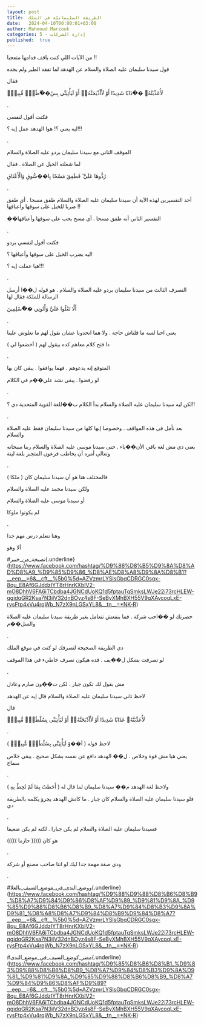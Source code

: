 ```yaml
---
layout: post
title:  الطريقة السليمانيّة في الملك
date:   2024-04-10T00:00:01+03:00
author: Mahmoud Marzouk
categories: 5 - إدارة الشركات
published:  true
---
```

من الآيات اللي كنت باقف قدامها متعجبا !!

قول سيدنا سليمان عليه الصلاة والسلام عن الهدهد لما تفقد الطير ولم
يجده

فقال

لَأُعَذِّبَنَّهُۥ ��َذَابًا شَدِيدًا أَوْ لَأَاْذْبَحَنَّهُۥٓ أَوْ لَيَأْتِيَنِّى بِسُ��ْطَٰنٍۢ مُّبِينٍۢ

.

فكنت أقول لنفسي

ليه يعني ؟! هوا الهدهد عمل إيه ؟!!!

.

الموقف التاني مع سيدنا سليمان بردو عليه الصلاة والسلام

لما شغلته الخيل عن الصلاة . فقال

رُدُّوهَا عَلَيَّ ۖ فَطَفِقَ مَسْحًا بِا��سُّوقِ وَالْأَعْنَاقِ

.

أحد التفسيرين لهذه الآية أن سيدنا سليمان عليه الصلاة والسلام طفق مسحا .
أي طفق ضربا للخيل على سوقها وأعناقها !!

��التفسير الثاني أنه طفق مسحا . أي مسح بحب على سوقها
وأعناقها

.

فكنت أقول لنفسي بردو

ليه يضرب الخيل على سوقها وأعناقها ؟!

هيا عملت إيه ؟!!!

.

التصرف الثالث من سيدنا سليمان بردو عليه الصلاة والسلام . هو قوله ل��ا
أرسل الرسالة للملكة فقال لها

أَلَّا تَعْلُوا عَلَيَّ وَأْتُونِي ��ُسْلِمِينَ

.

يعني احنا لسه ما قلناش حاجة . ولا هما اتحدونا عشان نقول لهم ما تعلوش
علينا

دا فتح كلام معاهم كده بيقول لهم ( أخضعوا لي )

.

المتوقع إنه يدعوهم . فهما يوافقوا . يبقى كان بها

لو رفضوا . يبقى نشد علي��م في الكلام

.

لكن ليه سيدنا سليمان عليه الصلاة والسلام بدأ الكلام ب��للغة القوية
المتحدية دي ؟!!

.

بعد تأمل في هذه المواقف . وخصوصا إنها كلها من سيدنا سليمان فقط عليه
الصلاة والسلام

يعني دي مش لغة باقي الأن��ياء . حتى سيدنا موسى عليه الصلاة والسلام ربنا
سبحانه وتعالى أمره أن يخاطب فرعون المتجبر بلغة لينة

.

فالمختلف هنا هو أن سيدنا سليمان كان ( ملكا )

ولكن سيدنا محمد عليه الصلاة والسلام

أو سيدنا موسى عليه الصلاة والسلام

لم يكونوا ملوكا

.

وهنا نتعلم درس مهم جدا

ألا وهو

\#نصيحة_من_خبير{.underline}(https://www.facebook.com/hashtag/%D9%86%D8%B5%D9%8A%D8%AD%D8%A9_%D9%85%D9%86_%D8%AE%D8%A8%D9%8A%D8%B1?__eep__=6&__cft__%5b0%5d=AZVzmrLYSlsGbqCDRGC0sgx-8qu_E8Af6GJddzIYT8rHnrKXbIV2-mO8DhhV6FA6iTCbdba4JGNCdUoKQ1d5fptauTqSmksLWJe22i73rcHLEW-qgidqGR2Ksa7N3jlV32dnBOyz4s8F-SeByXMhBXH55V9qXAycoqLxE-rysFtp4xVu4rqWb_N7zX9nLGSxYL8&__tn__=*NK-R)

حضرتك لو ��احب شركة . فما ينفعش تتعامل بغير طريقة سيدنا سليمان عليه
الصلاة والسل��م

.

دي الطريقة الصحيحة لتصرفك لو كنت في موقع الملك

لو تصرفت بشكل ل��يف . فده هيكون تصرف خاطيء في هذا الموقف

.

مش بقول لك تكون جبار . لكن ت��ون صارم وعادل

لاحظ تاني سيدنا سليمان عليه الصلاة والسلام قال إيه عن
الهدهد

قال

لَأُعَذِّبَنَّهُۥ عَذَابًا شَدِيدًا أَوْ لَأَاْذْبَحَنَّهُۥٓ أَوْ لَيَأْتِيَنِّى بِسُلْطَٰنٍۢ مُّبِينٍۢ

.

لاحظ قوله ( أ��وْ لَيَأْتِيَنِّى بِسُلْطَٰنٍۢ مُّبِينٍۢ )

يعني هيا مش قوة وخلاص . ل�� الهدهد دافع عن نفسه بشكل صحيح . يبقى خلاص
سماح

.

ولاحظ لغة الهدهد م�� سيدنا سليمان لما قال له ( أَحَطتُ بِمَا لَمْ تُحِطْ
بِهِ )

فلو سيدنا سليمان عليه الصلاة والسلام كان جبار . ما كانش الهدهد يجرؤ
يكلمه بالطريقة دي

.

فسيدنا سليمان عليه الصلاة والسلام لم يكن جبارا . لكنه لم يكن
ضعيفا

هو كان ((((( حازما )))))

.

ودي صفة مهمة جدا ليك لو انتا صاحب مصنع أو شركة

.

\#ووضع_الندى_في_موضع_السيف_بالعلا{.underline}(https://www.facebook.com/hashtag/%D9%88%D9%88%D8%B6%D8%B9_%D8%A7%D9%84%D9%86%D8%AF%D9%89_%D9%81%D9%8A_%D9%85%D9%88%D8%B6%D8%B9_%D8%A7%D9%84%D8%B3%D9%8A%D9%81_%D8%A8%D8%A7%D9%84%D8%B9%D9%84%D8%A7?__eep__=6&__cft__%5b0%5d=AZVzmrLYSlsGbqCDRGC0sgx-8qu_E8Af6GJddzIYT8rHnrKXbIV2-mO8DhhV6FA6iTCbdba4JGNCdUoKQ1d5fptauTqSmksLWJe22i73rcHLEW-qgidqGR2Ksa7N3jlV32dnBOyz4s8F-SeByXMhBXH55V9qXAycoqLxE-rysFtp4xVu4rqWb_N7zX9nLGSxYL8&__tn__=*NK-R)

\#مضر_كوضع_السيف_في_موضع_الندى{.underline}(https://www.facebook.com/hashtag/%D9%85%D8%B6%D8%B1_%D9%83%D9%88%D8%B6%D8%B9_%D8%A7%D9%84%D8%B3%D9%8A%D9%81_%D9%81%D9%8A_%D9%85%D9%88%D8%B6%D8%B9_%D8%A7%D9%84%D9%86%D8%AF%D9%89?__eep__=6&__cft__%5b0%5d=AZVzmrLYSlsGbqCDRGC0sgx-8qu_E8Af6GJddzIYT8rHnrKXbIV2-mO8DhhV6FA6iTCbdba4JGNCdUoKQ1d5fptauTqSmksLWJe22i73rcHLEW-qgidqGR2Ksa7N3jlV32dnBOyz4s8F-SeByXMhBXH55V9qXAycoqLxE-rysFtp4xVu4rqWb_N7zX9nLGSxYL8&__tn__=*NK-R)
